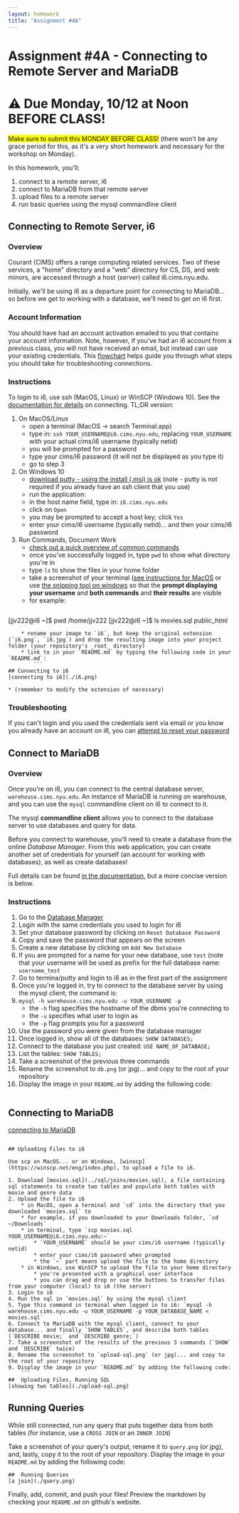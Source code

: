 ```yaml
---
layout: homework
title: "Assignment #4A"
---
```

<style>
.hl {
	background-color: yellow;
}
img {
    border: 1px solid #000;
}

.warning {
    background-color: yellow;
    color: #aa1122;
    font-weight: bold;
}

.hidden {
    display: none;
}

.hintButton {
    color: #7788ff;
    cursor: pointer;
}
</style>
<script>
document.addEventListener('DOMContentLoaded', hideHints);

function hideHints(evt) {
    document.querySelectorAll('.hint').forEach((ele, i) => {
        const div = document.createElement('div');
        div.id = 'hint' + i + 'Button';
        ele.id = 'hint' + i;
        ele.classList.add('hidden');
        div.addEventListener('click', onClick);
        div.textContent = 'Show Hint';
        div.className = 'hintButton';
        ele.parentNode.insertBefore(div, ele);
    });

}

function onClick(evt) {
    const hintId = this.id.replace('Button', '');
    const hint = document.getElementById(hintId);
    hint.classList.toggle('hidden');
    this.textContent = this.textConent === 'Show Hint' ? 'Hide Hint' : 'Show Hint';
}
</script>

# Assignment #4A - Connecting to Remote Server and MariaDB 

# ⚠️ Due Monday, 10/12 at Noon __BEFORE CLASS__!

<span class="hl">Make sure to submit this MONDAY BEFORE CLASS!</span> (there won't be any grace period for this, as it's a very short homework and necessary for the workshop on Monday).

In this homework, you'll:

1. connect to a remote server, i6
2. connect to MariaDB from that remote server
3. upload files to a remote server
4. run basic queries using the mysql commandline client



## Connecting to Remote Server, i6

### Overview

Courant (CIMS) offers a range computing related services. Two of these services, a "home" directory and a "web" directory for CS, DS, and web minors, are accessed through a host (_server_) called i6.cims.nyu.edu.

Initially, we'll be using i6 as a departure point for connecting to MariaDB... so before we get to working with a database, we'll need to get on i6 first.

### Account Information 

You should have had an account activation emailed to you that contains your account information. Note, however, if you've had an i6 account from a previous class, you will not have received an email, but instead can use your existing credentials. This [flowchart](https://cims.nyu.edu/cms_content/i6-account-access-troubleshooting.pdf) helps guide you through what steps you should take for troubleshooting connections.

### Instructions 

To login to i6, use ssh (MacOS, Linux) or WinSCP (Windows 10). See the [documentation for details](https://cims.nyu.edu/webapps/content/systems/resources/i6/connect) on connecting. TL;DR version:

1. On MacOS/Linux
	* open a terminal (MacOS &rarr; search Terminal.app)
	* type in: `ssh YOUR_USERNAME@i6.cims.nyu.edu`, replacing `YOUR_USERNAME` with your actual cims/i6 username (typically netid)
	* you will be prompted for a password
	* type your cims/i6 password (it will not be displayed as you type it)
	* go to step 3
2. On Windows 10
	* [download putty - using the install (.msi) is ok](https://www.putty.org/) (note - putty is not required if you already have an ssh client that you use)
	* run the application:
	* in the host name field, type in: `i6.cims.nyu.edu`
	* click on `Open`
	* you may be prompted to accept a host key; click `Yes`
	* enter your cims/i6 username (typically netid)... and then your cims/i6 password
3. Run Commands, Document Work	
	* [check out a quick overview of common commands](https://cims.nyu.edu/webapps/content/systems/resources/i6/resetpassword)
	* once you've successfully logged in, type `pwd` to show what directory you're in
	* type `ls` to show the files in your home folder
	* take a screenshot of your terminal ([see instructions for MacOS](https://support.apple.com/en-us/HT201361) or use [the snipping tool on windows](https://support.microsoft.com/en-us/help/4027213/windows-10-open-snipping-tool-and-take-a-screenshot) so that the __prompt displaying your username__ and __both commands__ and __their results__ are visible
	* for example:
		```
[jjv222@i6 ~]$ pwd
/home/jjv222
[jjv222@i6 ~]$ ls
movies.sql  public_html  
```
	* rename your image to `i6`, but keep the original extension (`i6.png`, `i6.jpg`) and drop the resulting image into your project folder (your repository's _root_ directory)
	* link to in your `README.md` by typing the following code in your `README.md`: 
		```
## Connecting to i6
[connecting to i6](./i6.png)
```
	* (remember to modify the extension of necessary)


### Troubleshooting

If you can't login and you used the credentials sent via email or you know you already have an account on i6, you can [attempt to reset your password](https://cims.nyu.edu/webapps/content/systems/resources/i6/resetpassword)


## Connect to MariaDB

### Overview

Once you're on i6, you can connect to the central database server, `warehouse.cims.nyu.edu`. An instance of MariaDB is running on warehouse, and you can use the `mysql` commandline client on i6 to connect to it.

The mysql __commandline client__ allows you to connect to the database server to use databases and query for data. 

Before you connect to warehouse, you'll need to create a database from the online _Database Manager_. From this web application, you can create another set of credentials for yourself (an account for working with databases), as well as create databases!

Full details can be found [in the documentation](https://cims.nyu.edu/webapps/content/systems/userservices/databases), but a more concise version is below.

### Instructions

1. Go to the [Database Manager](https://cims.nyu.edu/webapps/login/cims?origin=%2Fwebapps%2Fdatabases)
2. Login with the same credentials you used to login for i6
3. Set your database password by clicking on `Reset Database Password`
4. Copy and save the password that appears on the screen
5. Create a new database by clicking on `Add New Database`
6. If you are prompted for a name for your new database, use `test` (note that your username will be used as prefix for the full database name: `username_test`
7. Go to termina/putty and login to i6 as in the first part of the assignment
8. Once you're logged in, try to connect to the database server by using the mysql client; the command is:
9. `mysql -h warehouse.cims.nyu.edu -u YOUR_USERNAME -p`
	* the `-h` flag specifies the hostname of the dbms you're connecting to
	* the `-u` specifies what user to login as
	* the `-p` flag prompts you for a password
10. Use the password you were given from the database manager
11. Once logged in, show all of the databases: `SHOW DATABASES;`
12. Connect to the database you just created: `USE NAME_OF_DATABASE;`
13. List the tables: `SHOW TABLES;`
14. Take a screenshot of the previous three commands
15. Rename the screenshot to `db.png` (or jpg)... and copy to the root of your repository
16. Display the image in your `README.md` by adding the following code:
	```
## Connecting to MariaDB
[connecting to MariaDB](./db.png)
```

## Uploading Files to i6

Use scp on MacOS... or on Windows, [winscp](https://winscp.net/eng/index.php), to upload a file to i6.

1. Download [movies.sql](../sql/joins/movies.sql), a file containing sql statements to create two tables and populate both tables with movie and genre data
2. Upload the file to i6
	* in MacOS, open a terminal and `cd` into the directory that you downloaded `movies.sql` to
	* for example, if you downloaded to your Downloads folder, `cd ~/Downloads`
	* in terminal, type `scp movies.sql YOUR_USERNAME@i6.cims.nyu.edu:~`
		* `YOUR_USERNAME` should be your cims/i6 username (typically netid)
		* enter your cims/i6 password when prompted
		* the `~` part means upload the file to the home directory
	* in Windows, use WinSCP to upload the file to your home directory
		* you're presented with a graphical user interface
		* you can drag and drop or use the buttons to transfer files from your computer (local) to i6 (the server)
3. Login to i6
4. Run the sql in `movies.sql` by using the mysql client
5. Type this command in terminal when logged in to i6: `mysql -h warehouse.cims.nyu.edu -u YOUR_USERNAME -p YOUR_DATABASE_NAME < movies.sql`
6. Connect to MariaDB with the mysql client, connect to your database... and finally `SHOW TABLES`, and describe both tables (`DESCRIBE movie;` and `DESCRIBE genre;`)
7. Take a screenshot of the results of the previous 3 commands (`SHOW` and `DESCRIBE` twice)
8. Rename the screenshot to `upload-sql.png` (or jpg)... and copy to the root of your repository
9. Display the image in your `README.md` by adding the following code:
	```
##  Uploading Files, Running SQL
[showing two tables](./upload-sql.png)
```
	
## Running Queries

While still connected, run any query that puts together data from both tables (for instance, use a `CROSS JOIN` or an `INNER JOIN`)

Take a screenshot of your query's output, rename it to `query.png` (or jpg), and, lastly, copy it to the root of your repository.  Display the image in your `README.md` by adding the following code:

```
##  Running Queries
[a join](./query.png)
```

Finally, add, commit, and push your files! Preview the markdown by checking your `README.md` on github's website.
